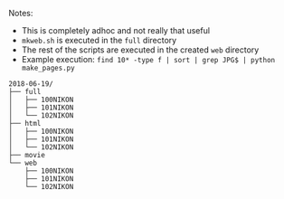 Notes:

* This is completely adhoc and not really that useful
* ```mkweb.sh``` is executed in the ```full``` directory
* The rest of the scripts are executed in the created ```web``` directory
* Example execution: ```find 10* -type f | sort | grep JPG$ | python make_pages.py```


```
2018-06-19/
├── full
│   ├── 100NIKON
│   ├── 101NIKON
│   └── 102NIKON
├── html
│   ├── 100NIKON
│   ├── 101NIKON
│   └── 102NIKON
├── movie
└── web
    ├── 100NIKON
    ├── 101NIKON
    └── 102NIKON
```
